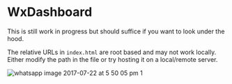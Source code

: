 # WxDashboard

This is still work in progress but should suffice if you want to look under the hood.

The relative URLs in `index.html` are root based and may not work locally. Either modify the path in the file or try hosting it on a local/remote server.

![whatsapp image 2017-07-22 at 5 50 05 pm 1](https://user-images.githubusercontent.com/2023368/36646846-1ea70114-1aa3-11e8-8cbb-130ab52c632d.jpeg)

